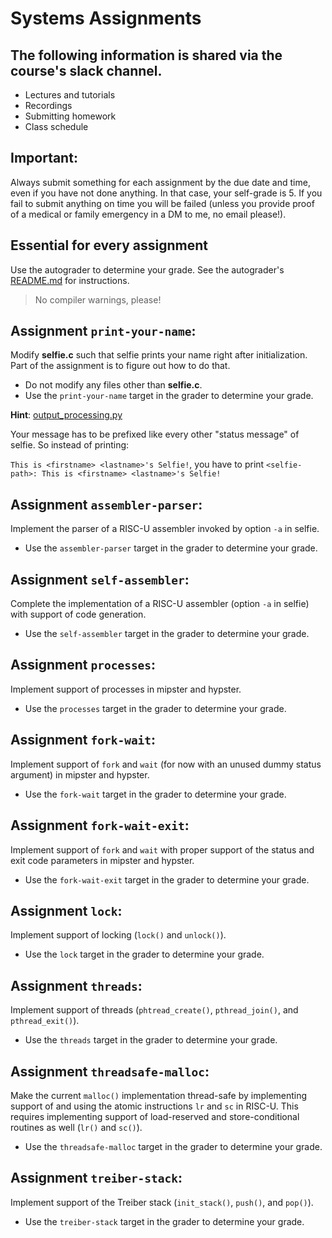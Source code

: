 # Systems Assignments

## The following information is shared via the course's slack channel.

- Lectures and tutorials
- Recordings
- Submitting homework
- Class schedule

## Important:

Always submit something for each assignment by the due date and time, even if you have not done anything. In that case, your self-grade is 5. If you fail to submit anything on time you will be failed (unless you provide proof of a medical or family emergency in a DM to me, no email please!).

## Essential for every assignment

Use the autograder to determine your grade. See the autograder's [README.md](../grader/README.md) for instructions.

> No compiler warnings, please!

## Assignment `print-your-name`:

Modify **selfie.c** such that selfie prints your name right after initialization.
Part of the assignment is to figure out how to do that.

- Do not modify any files other than **selfie.c**.
- Use the `print-your-name` target in the grader to determine your grade.

**Hint**: [output_processing.py](../grader/lib/output_processing.py)

Your message has to be prefixed like every other "status message" of selfie.
So instead of printing:

`This is <firstname> <lastname>'s Selfie!`, you have to print `<selfie-path>: This is <firstname> <lastname>'s Selfie!`



## Assignment `assembler-parser`:

Implement the parser of a RISC-U assembler invoked by option `-a` in selfie.

- Use the `assembler-parser` target in the grader to determine your grade.



## Assignment `self-assembler`:

Complete the implementation of a RISC-U assembler (option `-a` in selfie) with support of code generation.

- Use the `self-assembler` target in the grader to determine your grade.



## Assignment `processes`:

Implement support of processes in mipster and hypster.

- Use the `processes` target in the grader to determine your grade.



## Assignment `fork-wait`:

Implement support of `fork` and `wait` (for now with an unused dummy status argument) in mipster and hypster.

- Use the `fork-wait` target in the grader to determine your grade.



## Assignment `fork-wait-exit`:

Implement support of `fork` and `wait` with proper support of the status and exit code parameters in mipster and hypster.

- Use the `fork-wait-exit` target in the grader to determine your grade.



## Assignment `lock`:

Implement support of locking (`lock()` and `unlock()`).

- Use the `lock` target in the grader to determine your grade.



## Assignment `threads`:

Implement support of threads (`phtread_create()`, `pthread_join()`, and `pthread_exit()`).

- Use the `threads` target in the grader to determine your grade.



## Assignment `threadsafe-malloc`:

Make the current `malloc()` implementation thread-safe by implementing support of and using the atomic instructions `lr` and `sc` in RISC-U. This requires implementing support of load-reserved and store-conditional routines as well (`lr()` and `sc()`).

- Use the `threadsafe-malloc` target in the grader to determine your grade.



## Assignment `treiber-stack`:

Implement support of the Treiber stack (`init_stack()`, `push()`, and `pop()`).

- Use the `treiber-stack` target in the grader to determine your grade.


